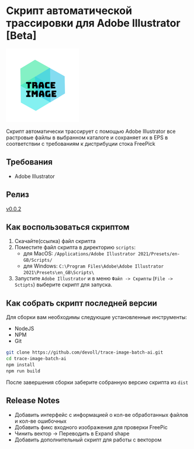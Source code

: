 
# Скрипт автоматической трассировки для Adobe Illustrator [Beta]

![Image of Yaktocat](./assets/logo.png)

Скрипт автоматически трассирует с помощью Adobe Illustrator все растровые файлы 
в выбранном каталоге и сохраняет их в EPS в соответствии с требованиям к дистрибуции стока FreePick

## Требования
* Adobe Illustrator

## Релиз
[v0.0.2](https://github.com/devoll/trace-image-batch-ai/releases/tag/v0.0.2)


## Как воспользоваться скриптом
1. Скачайте(ссылка) файл скрипта
2. Поместите файл скрипта в директорию `scripts`:
    * для MacOS: `/Applications/Adobe Illustrator 2021/Presets/en-GB/Scripts/`
    * для Windows: `C:\Program Files\Adobe\Adobe Illustrator 2021\Presets\en_GB\Scripts\`
3. Запустите `Adobe Illustrator` и в меню `Файл -> Скрипты` (`File -> Sctipts`) выберите скрипт для запуска.

## Как собрать скрипт последней версии

Для сборки вам необходимы следующие установленные инструменты:

* NodeJS
* NPM
* Git

```bash
git clone https://github.com/devoll/trace-image-batch-ai.git
cd trace-image-batch-ai
npm install
npm run build
```

После завершения сборки заберите собранную версию скрипта из `dist`

## Release Notes
+ Добавить интерфейс с информацией о кол-ве обработанных файлов и кол-ве ошибочных
+ Добавить фикс входного изображения для проверки FreePic
+ Чинить вектор -> Переводить в Expand shape
+ Добавить дополнительный скрипт для работы с вектором

